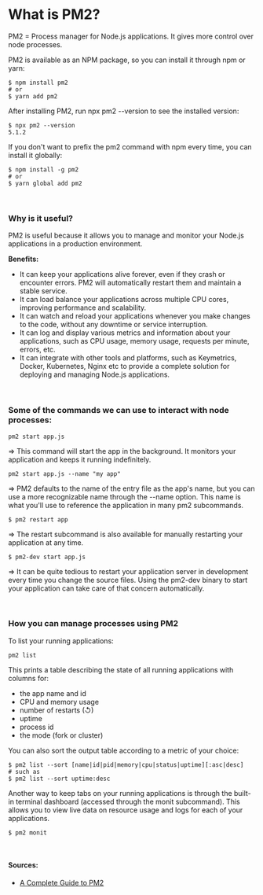 # What is PM2?

PM2 = Process manager for Node.js applications. It gives more control over node processes.

PM2 is available as an NPM package, so you can install it through npm or yarn:
```
$ npm install pm2
# or
$ yarn add pm2
```

After installing PM2, run npx pm2 --version to see the installed version:
```
$ npx pm2 --version
5.1.2
```
If you don't want to prefix the pm2 command with npm every time, you can install it globally:
```
$ npm install -g pm2
# or
$ yarn global add pm2
```

<br>

### Why is it useful? 
PM2 is useful because it allows you to manage and monitor your Node.js applications in a production environment. 

**Benefits:**

* It can keep your applications alive forever, even if they crash or encounter errors. PM2 will automatically restart them and maintain a stable service.
* It can load balance your applications across multiple CPU cores, improving performance and scalability.
* It can watch and reload your applications whenever you make changes to the code, without any downtime or service interruption.
* It can log and display various metrics and information about your applications, such as CPU usage, memory usage, requests per minute, errors, etc.
* It can integrate with other tools and platforms, such as Keymetrics, Docker, Kubernetes, Nginx etc to provide a complete solution for deploying and managing Node.js applications.

<br>

### Some of the commands we can use to interact with node processes:

```
pm2 start app.js
```
=> This command will start the app in the background. It monitors your application and keeps it running indefinitely.

```
pm2 start app.js --name "my app"
```
=> PM2 defaults to the name of the entry file as the app's name, but you can use a more recognizable name through the --name option. This name is what you'll use to reference the application in many pm2 subcommands.

```
$ pm2 restart app
```
=>  The restart subcommand is also available for manually restarting your application at any time.

```
$ pm2-dev start app.js
```
=> It can be quite tedious to restart your application server in development every time you change the source files. Using the pm2-dev binary to start your application can take care of that concern automatically.

<br>

### How you can manage processes using PM2

To list your running applications:
```
pm2 list
```
This prints a table describing the state of all running applications with columns for:

* the app name and id
* CPU and memory usage
* number of restarts (↺)
* uptime
* process id
* the mode (fork or cluster)


You can also sort the output table according to a metric of your choice:
```
$ pm2 list --sort [name|id|pid|memory|cpu|status|uptime][:asc|desc]
# such as
$ pm2 list --sort uptime:desc
```

Another way to keep tabs on your running applications is through the built-in terminal dashboard (accessed through the monit subcommand). This allows you to view live data on resource usage and logs for each of your applications.
```
$ pm2 monit
```
<br>

#### Sources:
- [A Complete Guide to PM2](https://blog.appsignal.com/2022/03/09/a-complete-guide-to-nodejs-process-management-with-pm2.html)